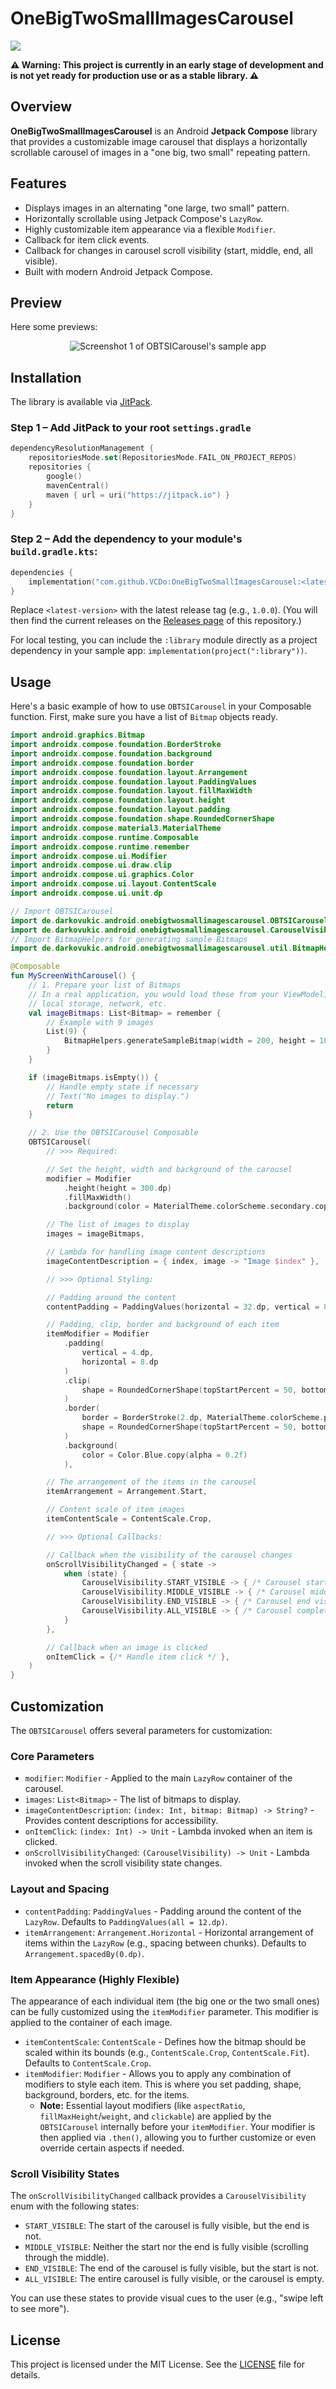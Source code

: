 # OneBigTwoSmallImagesCarousel
[![](https://jitpack.io/v/VCDo/OneBigTwoSmallImagesCarousel.svg)](https://jitpack.io/#VCDo/OneBigTwoSmallImagesCarousel)

**⚠️ Warning: This project is currently in an early stage of development and is not yet ready for
production use or as a stable library. ⚠️**

## Overview

**OneBigTwoSmallImagesCarousel** is an Android **Jetpack Compose** library that provides a
customizable image carousel that displays a horizontally scrollable carousel of images in a
"one big, two small" repeating pattern.

## Features

*   Displays images in an alternating "one large, two small" pattern.
*   Horizontally scrollable using Jetpack Compose's `LazyRow`.
*   Highly customizable item appearance via a flexible `Modifier`.
*   Callback for item click events.
*   Callback for changes in carousel scroll visibility (start, middle, end, all visible).
*   Built with modern Android Jetpack Compose.

## Preview

Here some previews:
<p align="center">
  <img src="screenshots/previews.png" alt="Screenshot 1 of OBTSICarousel's sample app">
</p>

## Installation

The library is available via [JitPack](https://jitpack.io).

### Step 1 – Add JitPack to your root `settings.gradle`

```kotlin
dependencyResolutionManagement {
    repositoriesMode.set(RepositoriesMode.FAIL_ON_PROJECT_REPOS)
    repositories {
        google()
        mavenCentral()
        maven { url = uri("https://jitpack.io") }
    }
}
```
### Step 2 – Add the dependency to your module's `build.gradle.kts`:
```kotlin
dependencies {
    implementation("com.github.VCDo:OneBigTwoSmallImagesCarousel:<latest-version>")
}
```

Replace `<latest-version>` with the latest release tag (e.g., `1.0.0`).
(You will then find the current releases on the [Releases page](https://github.com/VCDo/OneBigTwoSmallImagesCarousel/releases) of this repository.)

For local testing, you can include the `:library` module directly as a project dependency in your
sample app: `implementation(project(":library"))`.

## Usage

Here's a basic example of how to use `OBTSICarousel` in your Composable function. First, make sure
you have a list of `Bitmap` objects ready.
```kotlin
import android.graphics.Bitmap
import androidx.compose.foundation.BorderStroke
import androidx.compose.foundation.background
import androidx.compose.foundation.border
import androidx.compose.foundation.layout.Arrangement
import androidx.compose.foundation.layout.PaddingValues
import androidx.compose.foundation.layout.fillMaxWidth
import androidx.compose.foundation.layout.height
import androidx.compose.foundation.layout.padding
import androidx.compose.foundation.shape.RoundedCornerShape
import androidx.compose.material3.MaterialTheme
import androidx.compose.runtime.Composable
import androidx.compose.runtime.remember
import androidx.compose.ui.Modifier
import androidx.compose.ui.draw.clip
import androidx.compose.ui.graphics.Color
import androidx.compose.ui.layout.ContentScale
import androidx.compose.ui.unit.dp

// Import OBTSICarousel
import de.darkovukic.android.onebigtwosmallimagescarousel.OBTSICarousel
import de.darkovukic.android.onebigtwosmallimagescarousel.CarouselVisibility
// Import BitmapHelpers for generating sample Bitmaps
import de.darkovukic.android.onebigtwosmallimagescarousel.util.BitmapHelpers

@Composable
fun MyScreenWithCarousel() {
    // 1. Prepare your list of Bitmaps
    // In a real application, you would load these from your ViewModel,
    // local storage, network, etc.
    val imageBitmaps: List<Bitmap> = remember {
        // Example with 9 images
        List(9) {
            BitmapHelpers.generateSampleBitmap(width = 200, height = 100, index = it)
        }
    }

    if (imageBitmaps.isEmpty()) {
        // Handle empty state if necessary
        // Text("No images to display.")
        return
    }

    // 2. Use the OBTSICarousel Composable
    OBTSICarousel(
        // >>> Required:

        // Set the height, width and background of the carousel
        modifier = Modifier
            .height(height = 300.dp)
            .fillMaxWidth()
            .background(color = MaterialTheme.colorScheme.secondary.copy(alpha = 0.2f)),

        // The list of images to display
        images = imageBitmaps,

        // Lambda for handling image content descriptions
        imageContentDescription = { index, image -> "Image $index" },

        // >>> Optional Styling:

        // Padding around the content
        contentPadding = PaddingValues(horizontal = 32.dp, vertical = 8.dp),

        // Padding, clip, border and background of each item
        itemModifier = Modifier
            .padding(
                vertical = 4.dp,
                horizontal = 8.dp
            )
            .clip(
                shape = RoundedCornerShape(topStartPercent = 50, bottomEndPercent = 50)
            )
            .border(
                border = BorderStroke(2.dp, MaterialTheme.colorScheme.primary),
                shape = RoundedCornerShape(topStartPercent = 50, bottomEndPercent = 50)
            )
            .background(
                color = Color.Blue.copy(alpha = 0.2f)
            ),

        // The arrangement of the items in the carousel
        itemArrangement = Arrangement.Start,

        // Content scale of item images
        itemContentScale = ContentScale.Crop,

        // >>> Optional Callbacks:

        // Callback when the visibility of the carousel changes
        onScrollVisibilityChanged = { state ->
            when (state) {
                CarouselVisibility.START_VISIBLE -> { /* Carousel start visible */ }
                CarouselVisibility.MIDDLE_VISIBLE -> { /* Carousel middle visible */ }
                CarouselVisibility.END_VISIBLE -> { /* Carousel end visible */ }
                CarouselVisibility.ALL_VISIBLE -> { /* Carousel completely visible/invisible */ }
            }
        },

        // Callback when an image is clicked
        onItemClick = {/* Handle item click */ },
    )
}
```

## Customization

The `OBTSICarousel` offers several parameters for customization:

### Core Parameters

*   `modifier`: `Modifier` - Applied to the main `LazyRow` container of the carousel.
*   `images`: `List<Bitmap>` - The list of bitmaps to display.
*   `imageContentDescription`: `(index: Int, bitmap: Bitmap) -> String?` - Provides content descriptions for accessibility.
*   `onItemClick`: `(index: Int) -> Unit` - Lambda invoked when an item is clicked.
*   `onScrollVisibilityChanged`: `(CarouselVisibility) -> Unit` - Lambda invoked when the scroll visibility state changes.

### Layout and Spacing

*   `contentPadding`: `PaddingValues` - Padding around the content of the `LazyRow`. Defaults to `PaddingValues(all = 12.dp)`.
*   `itemArrangement`: `Arrangement.Horizontal` - Horizontal arrangement of items within the `LazyRow` (e.g., spacing between chunks). Defaults to `Arrangement.spacedBy(0.dp)`.

### Item Appearance (Highly Flexible)

The appearance of each individual item (the big one or the two small ones) can be fully customized using the `itemModifier` parameter. This modifier is applied to the container of each image.

*   `itemContentScale`: `ContentScale` - Defines how the bitmap should be scaled within its bounds (e.g., `ContentScale.Crop`, `ContentScale.Fit`). Defaults to `ContentScale.Crop`.
*   `itemModifier`: `Modifier` - Allows you to apply any combination of modifiers to style each item. This is where you set padding, shape, background, borders, etc. for the items.
    *   **Note:** Essential layout modifiers (like `aspectRatio`, `fillMaxHeight`/`weight`, and `clickable`) are applied by the `OBTSICarousel` internally before your `itemModifier`. Your modifier is then applied via `.then()`, allowing you to further customize or even override certain aspects if needed.

### Scroll Visibility States

The `onScrollVisibilityChanged` callback provides a `CarouselVisibility` enum with the following states:

*   `START_VISIBLE`: The start of the carousel is fully visible, but the end is not.
*   `MIDDLE_VISIBLE`: Neither the start nor the end is fully visible (scrolling through the middle).
*   `END_VISIBLE`: The end of the carousel is fully visible, but the start is not.
*   `ALL_VISIBLE`: The entire carousel is fully visible, or the carousel is empty.

You can use these states to provide visual cues to the user (e.g., "swipe left to see more").

## License

This project is licensed under the MIT License. See the [LICENSE](LICENSE) file for details.
